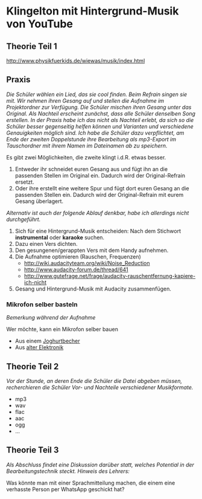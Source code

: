 # Klingelton mit Hintergrund-Musik von YouTube

## Theorie Teil 1
http://www.physikfuerkids.de/wiewas/musik/index.html

## Praxis

*Die Schüler wählen ein Lied, das sie cool finden. Beim Refrain singen sie mit. Wir nehmen ihren Gesang auf und stellen die Aufnahme im Projektordner zur Verfügung. Die Schüler mischen ihren Gesang unter das Original.*
*Als Nachteil erscheint zunächst, dass alle Schüler denselben Song erstellen. In der Praxis habe ich das nicht als Nachteil erlebt, da sich so die Schüler besser gegenseitig helfen können und Varianten und verschiedene Genauigkeiten möglich sind. Ich habe die Schüler dazu verpflichtet, am Ende der zweiten Doppelstunde ihre Bearbeitung als mp3-Export im Tauschordner mit ihrem Namen im Dateinamen ab zu speichern.*

Es gibt zwei Möglichkeiten, die zweite klingt i.d.R. etwas besser.
1. Entweder ihr schneidet euren Gesang aus und fügt ihn an die passenden Stellen im Original ein. Dadurch wird der Original-Refrain ersetzt.
2. Oder ihre erstellt eine weitere Spur und fügt dort euren Gesang an die passenden Stellen ein. Dadurch wird der Original-Refrain mit eurem Gesang überlagert.

*Alternativ ist auch der folgende Ablauf denkbar, habe ich allerdings nicht durchgeführt.*
1. Sich für eine Hintergrund-Musik entscheiden: Nach dem Stichwort **instrumental** oder **karaoke** suchen.
1. Dazu einen Vers dichten.
1. Den gesungenen/gerappten Vers mit dem Handy aufnehmen.
1. Die Aufnahme optimieren (Rauschen, Frequenzen)
	* http://wiki.audacityteam.org/wiki/Noise_Reduction
	* http://www.audacity-forum.de/thread/641
	* http://www.gutefrage.net/frage/audacity-rauschentfernung-kapiere-ich-nicht
1. Gesang und Hintergrund-Musik mit Audacity zusammenfügen.

### Mikrofon selber basteln
*Bemerkung während der Aufnahme*

Wer möchte, kann ein Mikrofon selber bauen
* Aus einem [Joghurtbecher](http://www.geo.de/GEOlino/kreativ/basteln/basteltipp-mikrofon-selber-basteln-wer-spricht-denn-da-51476.html)
* Aus [alter Elektronik](https://www.youtube.com/watch?v=29bDbAEjNsE)

## Theorie Teil 2
*Vor der Stunde, an deren Ende die Schüler die Datei abgeben müssen, recherchieren die Schüler Vor- und Nachteile verschiedener Musikformate.*

* mp3
* wav
* flac
* aac
* ogg
* ...


## Theorie Teil 3

*Als Abschluss findet eine Diskussion darüber statt, welches Potential in der Bearbeitungstechnik steckt. Hinweis des Lehrers:*

Was könnte man mit einer Sprachmitteilung machen, die einem eine verhasste Person per WhatsApp geschickt hat?
